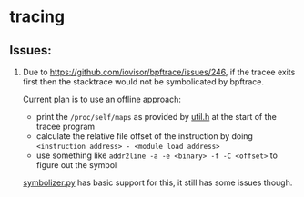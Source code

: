 # tracing

## Issues:

1. Due to https://github.com/iovisor/bpftrace/issues/246, if the tracee exits first then the stacktrace would not be symbolicated by bpftrace.

   Current plan is to use an offline approach:

   - print the `/proc/self/maps` as provided by [util.h](util.h) at the start of the tracee program
   - calculate the relative file offset of the instruction by doing `<instruction address> - <module load address>`
   - use something like `addr2line -a -e <binary> -f -C <offset>` to figure out the symbol

   [symbolizer.py](symbolizer.py) has basic support for this, it still has some issues though.
